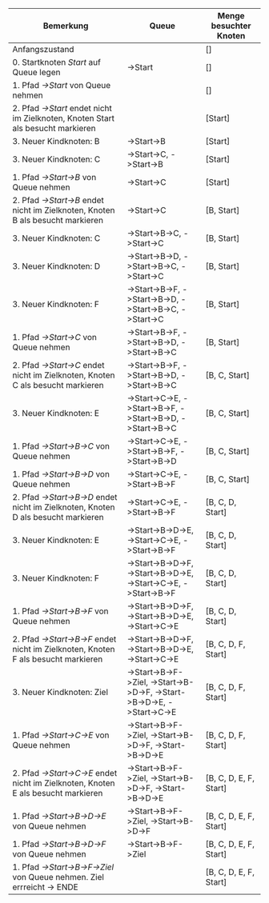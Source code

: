 | Bemerkung | Queue | Menge besuchter Knoten |
|---------------------------|---------------------------|------------|
| Anfangszustand |  | [] |
| 0. Startknoten *Start* auf Queue legen | ->Start | [] |
| 1. Pfad *->Start* von Queue nehmen |  | [] |
| 2. Pfad *->Start* endet nicht im Zielknoten, Knoten Start als besucht markieren |  | [Start] |
| 3. Neuer Kindknoten: B | ->Start->B | [Start] |
| 3. Neuer Kindknoten: C | ->Start->C, ->Start->B | [Start] |
| 1. Pfad *->Start->B* von Queue nehmen | ->Start->C | [Start] |
| 2. Pfad *->Start->B* endet nicht im Zielknoten, Knoten B als besucht markieren | ->Start->C | [B, Start] |
| 3. Neuer Kindknoten: C | ->Start->B->C, ->Start->C | [B, Start] |
| 3. Neuer Kindknoten: D | ->Start->B->D, ->Start->B->C, ->Start->C | [B, Start] |
| 3. Neuer Kindknoten: F | ->Start->B->F, ->Start->B->D, ->Start->B->C, ->Start->C | [B, Start] |
| 1. Pfad *->Start->C* von Queue nehmen | ->Start->B->F, ->Start->B->D, ->Start->B->C | [B, Start] |
| 2. Pfad *->Start->C* endet nicht im Zielknoten, Knoten C als besucht markieren | ->Start->B->F, ->Start->B->D, ->Start->B->C | [B, C, Start] |
| 3. Neuer Kindknoten: E | ->Start->C->E, ->Start->B->F, ->Start->B->D, ->Start->B->C | [B, C, Start] |
| 1. Pfad *->Start->B->C* von Queue nehmen | ->Start->C->E, ->Start->B->F, ->Start->B->D | [B, C, Start] |
| 1. Pfad *->Start->B->D* von Queue nehmen | ->Start->C->E, ->Start->B->F | [B, C, Start] |
| 2. Pfad *->Start->B->D* endet nicht im Zielknoten, Knoten D als besucht markieren | ->Start->C->E, ->Start->B->F | [B, C, D, Start] |
| 3. Neuer Kindknoten: E | ->Start->B->D->E, ->Start->C->E, ->Start->B->F | [B, C, D, Start] |
| 3. Neuer Kindknoten: F | ->Start->B->D->F, ->Start->B->D->E, ->Start->C->E, ->Start->B->F | [B, C, D, Start] |
| 1. Pfad *->Start->B->F* von Queue nehmen | ->Start->B->D->F, ->Start->B->D->E, ->Start->C->E | [B, C, D, Start] |
| 2. Pfad *->Start->B->F* endet nicht im Zielknoten, Knoten F als besucht markieren | ->Start->B->D->F, ->Start->B->D->E, ->Start->C->E | [B, C, D, F, Start] |
| 3. Neuer Kindknoten: Ziel | ->Start->B->F->Ziel, ->Start->B->D->F, ->Start->B->D->E, ->Start->C->E | [B, C, D, F, Start] |
| 1. Pfad *->Start->C->E* von Queue nehmen | ->Start->B->F->Ziel, ->Start->B->D->F, ->Start->B->D->E | [B, C, D, F, Start] |
| 2. Pfad *->Start->C->E* endet nicht im Zielknoten, Knoten E als besucht markieren | ->Start->B->F->Ziel, ->Start->B->D->F, ->Start->B->D->E | [B, C, D, E, F, Start] |
| 1. Pfad *->Start->B->D->E* von Queue nehmen | ->Start->B->F->Ziel, ->Start->B->D->F | [B, C, D, E, F, Start] |
| 1. Pfad *->Start->B->D->F* von Queue nehmen | ->Start->B->F->Ziel | [B, C, D, E, F, Start] |
| 1. Pfad *->Start->B->F->Ziel* von Queue nehmen. Ziel errreicht -> ENDE |  | [B, C, D, E, F, Start] |
